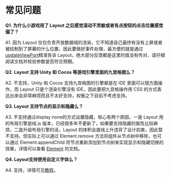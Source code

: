 # 常见问题
**Q1. 为什么小游戏用了 Layout 之后感觉滚动不灵敏或者有点按钮的点击位置感觉偏了？**

A1. 因为 Layout 仅仅负责开放数据域的渲染，它不知道自己最终有没有上屏或者被绘制到了屏幕的什么位置，因此要做好事件处理，最方便的就是通过[updateViewPort](api/api.html#updateviewport)精准告诉 Layout，绝大部分反馈都是这里的值没有传对，请仔细阅读文档并校验参数是否符合预期。

**Q2. Layout 支持 Unity 和 Cocos 等游戏引擎里面的九宫格图么？**

A2. 不支持，Unity 和 Cocos 支持九宫格图的引擎都是在 IDE 里面可以很方面操作，而 Layout 只是个渲染引擎没有 IDE，因此要把九宫格操作用 CSS 的方式表达出来会非常麻烦而且不太好支持，权衡之下目前不考虑支持。

**Q3. Layout 支持节点的显示和隐藏么？**

A3. 不支持通过display none的方式设置隐藏，核心有两个原因，一是 Layout 用的布局引擎是纯 js 版本，已经很多年不更新了，如果要支持隐藏的属性比较麻烦，二是升级布局引擎的话，Layout 的体积会直线上升违背了设计初衷，因此暂不支持。但实际上可以通过 Element.remove 方法将组件从节点树中移除，也可以通过 Element.appendChild 将节点重新添加到节点树来实现显示和隐藏切换的效果，详情可以查看 [Element](components/element) 的文档。

**Q4. Layout支持使用自定义字体么？**

A4. 支持，详情可见[教程](tutorial/font)。
